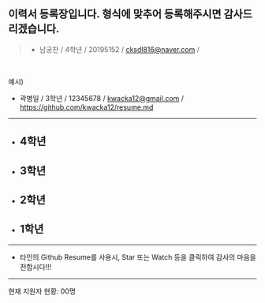 
## 이력서 등록장입니다. 형식에 맞추어 등록해주시면 감사드리겠습니다.

>  - 남궁찬 / 4학년 / 20195152 / cksdl816@naver.com / 
<br>

예시)
  - 곽병일 / 3학년 / 12345678 / kwacka12@gmail.com / https://github.com/kwacka12/resume.md


*  *  *
  
* **4학년**
  - 

  
* **3학년**
  - 


* **2학년**
  - 


* **1학년**
  - 


*  *  *

  - 타인의 Github Resume를 사용시, Star 또는 Watch 등을 클릭하여 감사의 마음을 전합시다!!!
  
*  *  *
현재 지원자 현황: 00명
